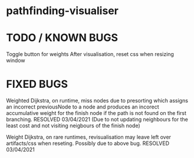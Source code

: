 # pathfinding-visualiser

# TODO / KNOWN BUGS

Toggle button for weights
After visualisation, reset css when resizing window

# FIXED BUGS

Weighted Dijkstra, on runtime, miss nodes due to presorting which assigns an incorrect previousNode to a node and produces an incorect accumulative weight for the finish node if the path is not found on the first branching. RESOLVED 03/04/2021 (Due to not updating neighbours for the least cost and not visiting neigbours of the finish node)

Weight Dijkstra, on rare runtimes, revisualisation may leave left over artifacts/css when reseting. Possibly due to above bug. RESOLVED 03/04/2021

